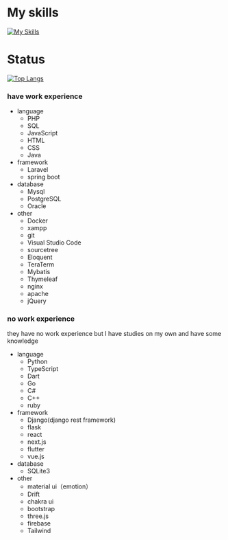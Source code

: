 # My skills
[![My Skills](https://skillicons.dev/icons?i=py,php,ts,js,html,css,ruby,dart,c,cs,cpp,java,go,mysql,postgres,sqlite,django,laravel,spring,jquery,react,nextjs,flutter,docker,firebase,threejs,wordpress,heroku,bootstrap,tailwind,git,github,bitbucket&perline=10)](https://skillicons.dev)

# Status
[![Top Langs](https://github-readme-stats.vercel.app/api/top-langs/?username=mo-ri-regen&theme=vue-dark&show_icons=true&layout=compact)](https://github.com/mo-ri-regen/github-readme-stats)

### have work experience
- language
  - PHP
  - SQL
  - JavaScript
  - HTML
  - CSS
  - Java
- framework
  - Laravel
  - spring boot
- database
  - Mysql
  - PostgreSQL
  - Oracle
- other
  - Docker
  - xampp
  - git
  - Visual Studio Code
  - sourcetree
  - Eloquent
  - TeraTerm
  - Mybatis
  - Thymeleaf
  - nginx
  - apache
  - jQuery

### no work experience
they have no work experience but I have studies on my own and have some knowledge
- language
  - Python
  - TypeScript
  - Dart
  - Go
  - C#
  - C++
  - ruby
- framework
  - Django(django rest framework)
  - flask
  - react
  - next.js
  - flutter
  - vue.js
- database
  - SQLite3
- other
  - material ui（emotion）
  - Drift
  - chakra ui
  - bootstrap
  - three.js
  - firebase
  - Tailwind
